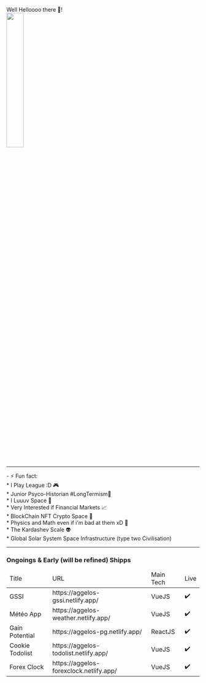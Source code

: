 <!DOCTYPE>
<html>
	<body container="fluid">
		<div class="row card">
    			<div>
				<span  style="text-align:center">Well Helloooo there 👋!</span>
				<br/>
				<img 	width="30%" 
					heigth="30%" 
					src="https://user-images.githubusercontent.com/107952919/208421355-5aec41cb-2456-4c7d-9b54-0bb6206e7f8a.jpg"/>
			</div>
			<hr/>
			<div
				- 🌱 I’m currently learning Mostly JavaScript/ NodeJS / Blockchain Tech Web3 / ReactJS / UNITY3D / Solidity ETH<br/>
				- ⚡ Fun fact: <br/>
						* I Play League :D 🎮<br/>
						* Junior Psyco-Historian #LongTermism🧙<br/>
						* I Luuuv Space  🌌<br/>
						* Very Interested if Financial Markets 📈<br/>
						* BlockChain NFT Crypto Space 📒<br/>
						* Physics and Math even if i'm bad at them xD 🔭<br/>
						* The Kardashev Scale 👽<br/>
						* Global Solar System Space Infrastructure (type two Civilisation)<br/>
			</div>
		</div>
	<hr>
	<h3>Ongoings & Early (will be refined) Shipps </h3>
		<div class="row card">
			<table>
				<thead>
					<tr><td>Title</td><td>URL</td> <td> Main Tech</td><td>Live</td></tr>
				</thead>
				<tbody>
					<tr><td> GSSI 		</td><td> https://aggelos-gssi.netlify.app/ </td> 	<td>VueJS</td>		<td> ✔️ </td></tr>
					<tr><td> Météo App 	</td><td> https://aggelos-weather.netlify.app/ </td> 	<td>VueJS</td>		<td> ✔️	</td> </tr>
					<tr><td> Gain Potential</td> <td> https://aggelos-pg.netlify.app/</td> 		<td>ReactJS</td>	<td> ✔️ </td></tr>
					<tr><td> Cookie Todolist</td><td> https://aggelos-todolist.netlify.app/ </td> 	<td>VueJS</td> 		<td> ✔️ </td></tr>
					<tr><td> Forex Clock</td>    <td> https://aggelos-forexclock.netlify.app/ </td> <td>VueJS</td> 		<td> ✔️ </td></tr>
				</tbody>
			</table>
		</div>
  	</body>
</html>


